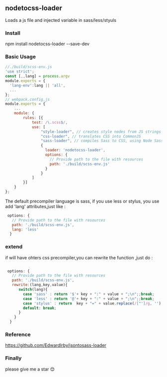 ## nodetocss-loader

Loads a js file and injected variable in sass/less/styuls

### Install

npm install nodetocss-loader --save-dev

### Basic Usage

```js
//./build/scss-env.js
'use strict';
const [,,lang] = process.argv
module.exports = {
  'lang-env':lang || 'all',
  ...
};
// webpack.config.js
module.exports = {
	...
    module: {
        rules: [{
            test: /\.scss$/,
            use: [
                "style-loader", // creates style nodes from JS strings
                "css-loader", // translates CSS into CommonJS
                "sass-loader", // compiles Sass to CSS, using Node Sass by default
                {
                  loader: 'nodetocss-loader',
                  options: {
                    // Provide path to the file with resources
                    path: './build/scss-env.js'
                  }
                }
            ]
        }]
    }
};

```
The default precompiler language is sass, if you use less or stylus, you use add 'lang' attributes,just like : 

```js
 options: {
   // Provide path to the file with resources
   path: './build/scss-env.js',
   lang: 'less'
  }
```

### extend
if will have ohters css precompiler,you can rewrite the function ,just do :
```js

 options: {
   // Provide path to the file with resources
   path: './build/scss-env.js',
   rewrite:(lang,key,value){
      switch(lang){
        case 'sass' : return '$'+ key + ":" + value + ";\n";;break;
        case 'less' : return '@'+ key + ":" + value + ";\n";;break;
        case 'stylus' : return  key + "=" + value.replace(/["']/g, '') + ";\n";;break;
        default: break;
      }
    }
  }
```
### Reference

https://github.com/EdwardIrby/jsontosass-loader

### Finally
please give me a star 😊